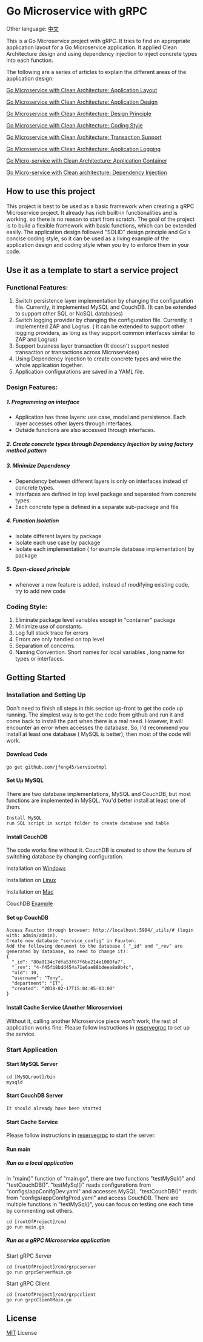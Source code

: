 # Go Microservice with gRPC

Other language: [中文](README.zh.md)
 
This is a Go Microservice project with gRPC. It tries to find an appropriate application layout for a Go Microservice application. It applied Clean Architecture design and using dependency injection to inject concrete types into each function. 

The following are a series of articles to explain the different areas of the application design:

[Go Microservice with Clean Architecture: Application Layout](https://medium.com/@jfeng45/go-micro-service-with-clean-architecture-application-layout-e6216dbb835a)

[Go Microservice with Clean Architecture: Application Design](https://medium.com/@jfeng45/go-microservice-with-clean-architecture-application-design-68f48802c8f)

[Go Microservice with Clean Architecture: Design Principle](https://medium.com/@jfeng45/go-micro-service-with-clean-architecture-design-principle-118d2eeef1e6)

[Go Microservice with Clean Architecture: Coding Style](https://medium.com/@jfeng45/go-micro-service-with-clean-architecture-coding-style-a4da35a27d90)

[Go Microservice with Clean Architecture: Transaction Support](https://medium.com/@jfeng45/go-microservice-with-clean-architecture-transaction-support-61eb0f886a36)

[Go Microservice with Clean Architecture: Application Logging](https://medium.com/@jfeng45/go-microservice-with-clean-architecture-application-logging-b43dc5839bce)

[Go Micro-service with Clean Architecture: Application Container](https://medium.com/@jfeng45/go-microservice-with-clean-architecture-application-container-477cc3a11e77)

[Go Micro-service with Clean architecture: Dependency Injection](https://medium.com/@jfeng45/go-microservice-with-clean-architecture-dependency-injection-82cbd3ecb9f3)

## How to use this project
This project is best to be used as a basic framework when creating a gRPC Microservice project. It already has rich built-in functionalities and is working, so there is no reason to start from scratch. The goal of the project is to build a flexible framework with basic functions, which can be extended easily. 
The application design followed "SOLID" design principle and Go's concise coding style, so it can be used as a living example of the application design and coding style when you try to enforce them in your code.  

## Use it as a template to start a service project
### Functional Features:
1. Switch persistence layer implementation by changing the configuration file. Currently, it implemented MySQL and CouchDB. (It can be extended to support other SQL or NoSQL databases)
2. Switch logging provider by changing the configuration file. Currently, it implemented ZAP and Logrus. ( It can be extended to support other logging providers, as long as they support common interfaces similar to ZAP and Logrus)
3. Support business layer transaction (It doesn't support nested transaction or transactions across Microservices)  
4. Using Dependency Injection to create concrete types and wire the whole application together.
5. Application configurations are saved in a YAML file. 

### Design Features:
##### 1. Programming on interface 
* Application has three layers: use case, model and persistence. Each layer accesses other layers through interfaces. 
* Outside functions are also accessed through interfaces.
##### 2. Create concrete types through Dependency Injection by using factory method pattern
##### 3. Minimize Dependency
* Dependency between different layers is only on interfaces instead of concrete types.
* Interfaces are defined in top level package and separated from concrete types. 
* Each concrete type is defined in a separate sub-package and file 
##### 4. Function Isolation
* Isolate different layers by package
* Isolate each use case by package 
* Isolate each implementation ( for example database implementation) by package
##### 5. Open-closed principle
* whenever a new feature is added, instead of modifying existing code, try to add new code
  

### Coding Style:
1. Eliminate package level variables except in "container" package
2. Minimize use of constants. 
3. Log full stack trace for errors
4. Errors are only handled on top level 
5. Separation of concerns. 
6. Naming Convention. Short names for local variables , long name for types or interfaces.   

## Getting Started

### Installation and Setting Up

Don't need to finish all steps in this section up-front to get the code up running. The simplest way is to get the code from github and run it and come back to install the part when there is a real need. However, it will encounter an error when accesses the database. So, I'd recommend you install at least one database ( MySQL is better), then most of the code will work. 

#### Download Code

```
go get github.com/jfeng45/servicetmpl
```

#### Set Up MySQL

There are two database implementations, MySQL and CouchDB, but most functions are implemented in MySQL. You'd better install at least one of them. 
```
Install MySQL
run SQL script in script folder to create database and table
```
#### Install CouchDB

The code works fine without it. CouchDB is created to show the feature of switching database by changing configuration.
 
Installation on [Windows](https://docs.couchdb.org/en/2.2.0/install/windows.html)

Installation on [Linux](https://docs.couchdb.org/en/2.2.0/install/unix.html)

Installation on [Mac](https://docs.couchdb.org/en/2.2.0/install/mac.html)

CouchDB [Example](https://github.com/go-kivik/kivik/wiki/Usage-Examples)

#### Set up CouchDB

```
Access Fauxton through browser: http://localhost:5984/_utils/# (login with: admin/admin).
Create new database "service_config" in Fauxton.
Add the following document to the database ( "_id" and "_rev" are generated by database, no need to change it):
{
  "_id": "80a9134c7dfa53f67f6be214e1000fa7",
  "_rev": "4-f45fb8bdd454a71e6ae88bdeea8a0b4c",
  "uid": 10,
  "username": "Tony",
  "department": "IT",
  "created": "2018-02-17T15:04:05-03:00"
}
```
#### Install Cache Service (Another Microservice)

Without it, calling another Microservice piece won't work, the rest of application works fine. Please follow instructions in [reservegrpc](https://github.com/jfeng45/reservegrpc) to set up the service.

### Start Application

#### Start MySQL Server
```
cd [MySQLroot]/bin
mysqld
```

#### Start CouchDB Server
```
It should already have been started
```
#### Start Cache Service

Please follow instructions in [reservegrpc](https://github.com/jfeng45/reservegrpc) to start the server.

#### Run main

##### Run as a local application
In "main()" function of "main.go", there are two functions "testMySql()" and "testCouchDB()". 
"testMySql()" reads configurations from "configs/appConifgDev.yaml" and accesses MySQL. "testCouchDB()" reads from "configs/appConifgProd.yaml" and access CouchDB.
There are multiple functions in "testMySql()", you can focus on testing one each time by commenting out others.
```
cd [rootOfProject]/cmd
go run main.go
```
##### Run as a gRPC Microservice application

Start gRPC Server
```
cd [rootOfProject]/cmd/grpcserver
go run grpcServerMain.go
```
Start gRPC Client
```
cd [rootOfProject]/cmd/grpcclient
go run grpcClientMain.go
```

## License

[MIT](LICENSE.txt) License



